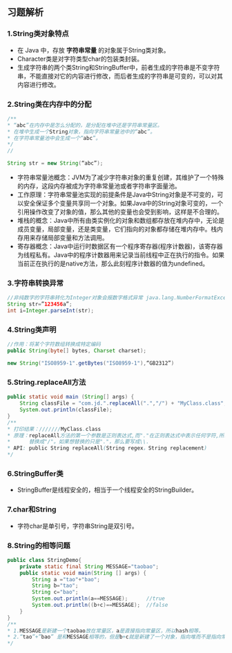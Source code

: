 ## 习题解析

### 1.String类对象特点

- 在 Java 中，存放 **字符串常量** 的对象属于String类对象。
- Character类是对字符类型char的包装类封装。
- 生成字符串的两个类String和StringBuffer中，前者生成的字符串是不变字符串，不能直接对它的内容进行修改，而后者生成的字符串是可变的，可以对其内容进行修改。

### 2.String类在内存中的分配

```java
/**
* “abc”在内存中是怎么分配的，是分配在堆中还是字符串常量区。
* 在堆中生成一个String对象，指向字符串常量池中的“abc”。
* 在字符串常量池中会生成一个“abc”。
*/
// 

String str = new String(“abc”);
```

- 字符串常量池概念：JVM为了减少字符串对象的重复创建，其维护了一个特殊的内存，这段内存被成为字符串常量池或者字符串字面量池。
- 工作原理：字符串常量池实现的前提条件是Java中String对象是不可变的，可以安全保证多个变量共享同一个对象。如果Java中的String对象可变的，一个引用操作改变了对象的值，那么其他的变量也会受到影响，这样是不合理的。
- 堆栈的概念：Java中所有由类实例化的对象和数组都存放在堆内存中，无论是成员变量，局部变量，还是类变量，它们指向的对象都存储在堆内存中。栈内存用来存储局部变量和方法调用。
- 寄存器概念：Java中运行时数据区有一个程序寄存器(程序计数器)，该寄存器为线程私有。Java中的程序计数器用来记录当前线程中正在执行的指令。如果当前正在执行的是native方法，那么此刻程序计数器的值为undefined。

### 3.字符串转换异常

```java
//非纯数字的字符串转化为Integer对象会报数字格式异常 java.lang.NumberFormatException
String str=”123456a”;
int i=Integer.parseInt(str);
```

### 4.String类声明

```java
//作用：将某个字符数组转换成特定编码
public String(byte[] bytes, Charset charset);

new String("ISO8959-1".getBytes("ISO8959-1"),“GB2312”)
```

### 5.String.replaceAll方法

```java
public static void main (String[] args) { 
    String classFile = "com.jd.".replaceAll(".","/") + "MyClass.class";
   	System.out.println(classFile);
}
/**
* 打印结果：///////MyClass.class
* 原理：replaceAll方法的第一个参数是正则表达式,而"."在正则表达式中表示任何字符,所以会把前面字符串的所有字符都
*      替换成"/"。如果想替换的只是"."，那么要写成\\.
* API: public String replaceAll(String regex，String replacement)
*/


```

### 6.StringBuffer类

- StringBuffer是线程安全的，相当于一个线程安全的StringBuilder。

### 7.char和String

- 字符char是单引号，字符串String是双引号。

### 8.String的相等问题

```java
public class StringDemo{
    private static final String MESSAGE="taobao";
    public static void main(String [] args) {
        String a ="tao"+"bao";
        String b="tao";
        String c="bao";
        System.out.println(a==MESSAGE);		 //true
        System.out.println((b+c)==MESSAGE);	 //false
    }
}
/**
* 1.MESSAGE是新建一个taobao放在常量区，a是直接指向常量区，所以hash相等。
* 2.“tao”+”bao” 是和MESSAGE相等的，但是b+c就是新建了一个对象，指向堆而不是指向常量区，两个引用不一样。
*/
```


